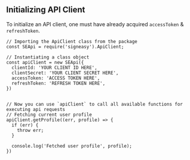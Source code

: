 ## Initializing API Client

To initialize an API client, one must have already acquired `accessToken` & `refreshToken`.

```
// Importing the ApiClient class from the package
const SEApi = require('signeasy').ApiClient;

// Instantiating a class object
const apiClient = new SEApi({
  clientId: 'YOUR CLIENT ID HERE',
  clientSecret: 'YOUR CLIENT SECRET HERE',
  accessToken: 'ACCESS TOKEN HERE',
  refreshToken: 'REFRESH TOKEN HERE',
})


// Now you can use `apiClient` to call all available functions for executing api requests
// Fetching current user profile
apiClient.getProfile((err, profile) => {
  if (err) {
    throw err;
  }

  console.log('Fetched user profile', profile);
})
```


